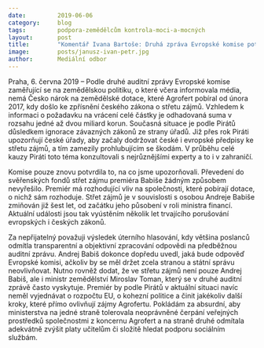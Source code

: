 ```yaml
---
date:         2019-06-06
category:     blog
tags:         podpora-zemědělcům kontrola-moci-a-mocných
layout:       post
title:        "Komentář Ivana Bartoše: Druhá zpráva Evropské komise potvrzuje obavy občanů: budeme vracet miliardy za Babišův Agrofert"
image:        posts/janusz-ivan-petr.jpg
author:       Mediální odbor
---
```



Praha, 6. června 2019 – Podle druhé auditní zprávy Evropské komise zaměřující se na zemědělskou politiku, o které včera informovala média, nemá Česko nárok na zemědělské dotace, které Agrofert pobíral od února 2017, kdy došlo ke zpřísnění českého zákona o střetu zájmů. Vzhledem k informaci o požadavku na vrácení celé částky je odhadovaná suma v rozsahu jedné až dvou miliard korun. Současná situace je podle Pirátů důsledkem ignorace závazných zákonů ze strany úřadů. Již přes rok Piráti upozorňují české úřady, aby začaly dodržovat české i evropské předpisy ke střetu zájmů, a tím zamezily prohlubujícím se škodám. V průběhu celé kauzy Piráti toto téma konzultovali s nejrůznějšími experty a to i v zahraničí.

Komise pouze znovu potvrdila to, na co jsme upozorňovali. Převedení do svěřenských fondů střet zájmu premiéra Babiše žádným způsobem nevyřešilo. Premiér má rozhodující vliv na společnosti, které pobírají dotace, o nichž sám rozhoduje. Střet zájmů je v souvislosti s osobou Andreje Babiše zmiňován již šest let, od začátku jeho působení v roli ministra financí. Aktuální události jsou tak vyústěním několik let trvajícího porušování evropských i českých zákonů.

Za nepřijatelný považuji výsledek úterního hlasování, kdy většina poslanců odmítla transparentní a objektivní zpracování odpovědi na předběžnou auditní zprávu. Andrej Babiš dokonce dopředu uvedl, jaká bude odpověď Evropské komisi, ačkoliv by se měl držet zcela stranou a státní správu neovlivňovat. Nutno rovněž dodat, že ve střetu zájmů není pouze Andrej Babiš, ale i ministr zemědělství Miroslav Toman, který se v druhé auditní zprávě často vyskytuje. Premiér by podle Pirátů v aktuální situaci navíc neměl vyjednávat o rozpočtu EU, o kohezní politice a činit jakékoliv další kroky, které přímo ovlivňují zájmy Agrofertu. Pokládám za absurdní, aby ministerstva na jedné straně tolerovala neoprávněné čerpání veřejných prostředků společnostmi z koncernu Agrofert a na straně druhé odmítala adekvátně zvýšit platy učitelům či složitě hledat podporu sociálním službám. 
